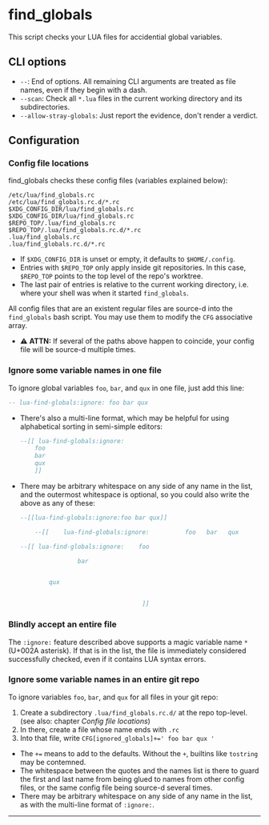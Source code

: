 ﻿
find_globals
============

This script checks your LUA files for accidential global variables.


CLI options
-----------

* `--`: End of options. All remaining CLI arguments are treated as file names,
  even if they begin with a dash.
* `--scan`: Check all `*.lua` files in the current working directory and
  its subdirectories.
* `--allow-stray-globals`: Just report the evidence, don't render a verdict.



Configuration
-------------

### Config file locations

find_globals checks these config files (variables explained below):

```text
/etc/lua/find_globals.rc
/etc/lua/find_globals.rc.d/*.rc
$XDG_CONFIG_DIR/lua/find_globals.rc
$XDG_CONFIG_DIR/lua/find_globals.rc
$REPO_TOP/.lua/find_globals.rc
$REPO_TOP/.lua/find_globals.rc.d/*.rc
.lua/find_globals.rc
.lua/find_globals.rc.d/*.rc
```

* If `$XDG_CONFIG_DIR` is unset or empty, it defaults to `$HOME/.config`.
* Entries with `$REPO_TOP` only apply inside git repositories.
  In this case, `$REPO_TOP` points to the top level of the repo's worktree.
* The last pair of entries is relative to the current working directory,
  i.e. where your shell was when it started `find_globals`.

All config files that are an existent regular files are source-d into
the `find_globals` bash script.
You may use them to modify the `CFG` associative array.

* ⚠ __ATTN:__ If several of the paths above happen to coincide,
  your config file will be source-d multiple times.



### Ignore some variable names in one file

To ignore global variables `foo`, `bar`, and `qux`
in one file, just add this line:

```lua
-- lua-find-globals:ignore: foo bar qux
```

* There's also a multi-line format, which may be helpful for using
  alphabetical sorting in semi-simple editors:

  ```lua
  --[[ lua-find-globals:ignore:
      foo
      bar
      qux
      ]]
  ```

* There may be arbitrary whitespace on any side of any name in the list,
  and the outermost whitespace is optional,
  so you could also write the above as any of these:

  ```lua
  --[[lua-find-globals:ignore:foo bar qux]]

      --[[    lua-find-globals:ignore:          foo   bar   qux       ]]

  --[[ lua-find-globals:ignore:    foo

                  bar


          qux


                                    ]]
  ```



### Blindly accept an entire file

The `:ignore:` feature described above supports a magic variable name
`*` (U+002A asterisk). If that is in the list, the file is immediately
considered successfully checked, even if it contains LUA syntax errors.



### Ignore some variable names in an entire git repo

To ignore variables `foo`, `bar`, and `qux` for all files in your git repo:

1.  Create a subdirectory `.lua/find_globals.rc.d/` at the repo top-level.
    (see also: chapter _Config file locations_)
1.  In there, create a file whose name ends with `.rc`
1.  Into that file, write `CFG[ignored_globals]+=' foo bar qux '`

* The `+=` means to add to the defaults.
  Without the `+`, builtins like `tostring` may be contemned.
* The whitespace between the quotes and the names list is there
  to guard the first and last name from being glued to names
  from other config files, or the same config file being source-d
  several times.
* There may be arbitrary whitespace on any side of any name in the list,
  as with the multi-line format of `:ignore:`.










-----
